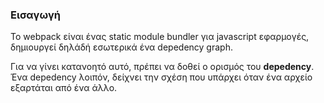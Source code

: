 ### Εισαγωγή
Το webpack είναι ένας static module bundler για javascript εφαρμογές, δημιουργεί δηλάδή εσωτερικά ένα depedency graph.

Για να γίνει κατανοητό αυτό, πρέπει να δοθεί ο ορισμός του **depedency**. Ένα depedency λοιπόν, δείχνει την σχέση που υπάρχει όταν ένα αρχείο εξαρτάται από ένα άλλο.